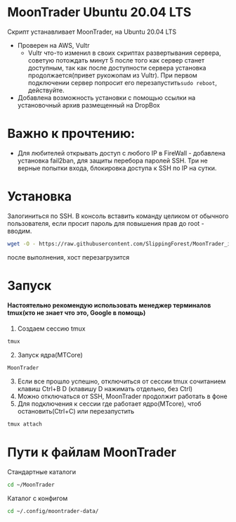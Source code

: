 # MoonTrader Ubuntu 20.04 LTS

Скрипт устанавливает MoonTrader, на Ubuntu 20.04 LTS
- Проверен на AWS, Vultr
  - Vultr что-то изменил в своих скриптах развертывания сервера, советую потождать минут 5 после того как сервер станет доступным, так как после доступности сервера установка продолжается(привет рукожопам из Vultr). При первом подключении сервер попросит его перезапустить```sudo reboot```, действуйте.
- Добавлена возможность установки с помощью ссылки на установочный архив размещенный на DropBox

# Важно к прочтению: 
- Для любителей открывать доступ с любого IP в FireWall - добавлена установка fail2ban, для защиты перебора паролей SSH. Три не верные попытки входа, блокировка доступа к SSH по IP на сутки.

# Установка

Залогиниться по SSH. В консоль вставить команду целиком от обычного пользователя, если просит пароль для повышения прав до root - вводим.
```bash
wget -O - https://raw.githubusercontent.com/SlippingForest/MoonTrader_install/master/Ubuntu20.04LTS/install.sh | bash <(cat) </dev/tty
```
после выполнения, хост перезагрузится

# Запуск

#### Настоятельно рекомендую использовать менеджер терминалов tmux(кто не знает что это, Google в помощь)

1. Создаем сессию tmux
```bash
tmux
```
2. Запуск ядра(MTCore)
```bash
MoonTrader
```
3. Если все прошло успешно, отключиться от сессии tmux сочитанием клавиш Ctrl+B D (клавишу D нажимать отдельно, без Ctrl)
4. Можно отключаться от SSH, MoonTrader продолжит работать в фоне
5. Для подключения к сессии где работает ядро(MTcore), чтоб остановить(Ctrl+C) или перезапустить
```bash
tmux attach
```
# Пути к файлам MoonTrader
Стандартные каталоги
```bash
cd ~/MoonTrader
```
Каталог с конфигом
```bash
cd ~/.config/moontrader-data/
```
